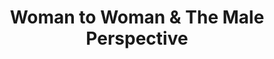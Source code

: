 ---
title: "Woman to Woman & The Male Perspective"
url: /calne/woman-to-woman-und-the-male-perspective/
shop: Kosmetik
---